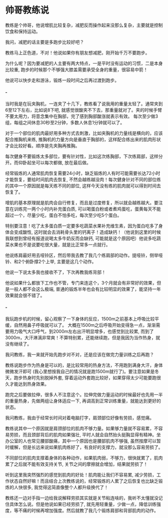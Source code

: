 # 帅哥教练说

教练是个帅哥，他说增肌比较复杂，减肥反而操作起来没那么复杂，主要就是控制饮食和保持运动。

我问，减肥的话主要是多跑步比较好吧？

教练马上正色道，不对！他说如果你有朋友想减肥，刚开始千万不要跑步。

为什么呢？因为要减肥的人主要有两大特点，一是平时没有运动的习惯，二是本身比较重, 跑步的时候那个不够强大膝盖需要承受全身的重量，很容易中箭！

他说可以快步走和游泳，锻炼一段时间之后再过渡到跑步。


#### -

当时我是在玩夹胸机，一连夹了十几下，教练看了说我用的重量太轻了。通常夹到6至12下左右，比如说8下吧, 就感觉很酸夹不下去，那重量就对了。夹的时候手臂不要太用力，将意念集中在胸部，完了感到胸部酸涨就表示有效。 每次至少做3组，每组之间休息30秒至2分钟，多数人休息1分钟就可以了。

对于一个部位的肌肉最好用多种方式去刺激，比如夹胸机的力量线是横向的，应该配合推胸机来练, 推胸机的力量方向是垂直于胸部的，这样配合练出来的肌肉形状才会比较好看。顺序是先夹胸再推胸。

每次健身不要锻炼太多部位，要有针对性，比如这次练胸部，下次练肩部，这样分开。而仰卧起坐可以每次都做, 放在最后做。

经常锻炼的人通常肌肉恢复需要24小时，缺乏锻炼的人有时可能需要长达72小时才能恢复，要给时间肌肉去恢复, 不然会越练越没肉！每次健身针对不同的部位练的其中一个原因就是每天练不同的部位, 这样今天没有练的肌肉就可以得到时间去恢复了。

增肌的基本原理就是肌肉会自行修复，而且是过度修复，所以就会越练越大。要注意在训练完一两个小时内补充蛋白质, 可以喝蛋白粉或者煮鸡蛋吃，蛋黄每天不能超过一个，尽量少吃，蛋白不怕多吃，每次至少吃5个蛋白。

特别要注意！吃了太多蛋白质一定要多吃蔬菜水果补充维生素，因为蛋白吃多了身体会变成酸性, 这时就会去消耗骨头里的钙离子！造成缺钙！（他说到这里的时候我联想到曾经有报道说喝太多牛奶反而会缺钙, 可能就是这个原因吧）他说多吃蔬菜水果也不是说要吃很大量，就是比正常多一点就行。

他说练肩最好用去哑铃区，然后带我去教了我几个练肩部的动作。提哑铃，侧举哑铃、和2个俯卧撑2个上举, 主要是这几个动作。

他说一下说太多我也接收不了，下次再教我练背部！

他说如果什么都放下工作也不管，专门来连这个，3个月就会有非常好的效果，但是一般人都不会这么极端, 普通的锻炼半年也会有比较明显的效果了，能坚持一年效果就会很不错了。


#### -

我玩跑步机的时候，留心观察了一下身体的反应，1500m之前基本上呼吸比较平缓，自然用鼻子呼吸就可以了。 大概在1500m之后呼吸开始变得急一点，渐渐需要用力吸气大口呼气，到2000m左右出汗明显增多，也感觉到比较累, 而到了3000m，大汗淋漓非常爽！不算特别累，还能继续跑，但是我因为当作热身，就没有继续了。

我问教练，我一来就开始先跑步对不对，还是应该在做完力量训练之后再跑？

教练说跑步作为热身是可以的，是比较常用的热身方法，不用跑到满身大汗，身体微微发汗即可 (我心里想按我自己的情况就是跑1500m就行了)。要注意如果是冬天，跑步热身时先别脱掉外套, 穿着运动外套跑比较好，如果穿得太少可能要跑很久才能达到热身效果。

跑完之后要做拉伸，很多人不注意这个。拉伸完做力量运动的时候最好也先用一半的重量热身，先做两组让身体适应一下, 再调高到正常训练重量，就能达到更好的状态。

我问教练，我由于经常长时间对着电脑打字，肩颈部位好像有劳损，感觉痛。

教练说其中一个原因就是肩颈部位的肌肉不够力量。如果够力量就不容易累，不容易劳损，而且颈部背后的肌肉如果强壮, 平时人就会自然抬头挺胸显得有精神。坐办公室的人也常见腰部酸痛，其中一个原因也是腰部肌肉不够强, 虽然按摩可以暂时缓解，但是长远来说如果肌肉练好了，有良好的支撑力，就没那么容易劳损了。

不同部位的肌肉支撑着身体的各种动作，如果肌肉弱，不够力，很快就累了，肌肉累了之后就不能有效支持关节, 关节之间的摩擦就会增加，结果就劳损了！

听到这里我突然强烈的感觉到肌肉的好处！肌肉能让我们不容易累, 减少劳损，工作状态自然好嘛！而且结合上次教练说的，经常锻炼的人累了之后恢复也比缺乏锻炼的人快很多, 我觉得这简直像整个人都升级换代了！

教练还一边对手指一边给我说解释劳损其实就是关节粘连啥的，我听不太懂就没记住具体怎么说。但是他说如果已经劳损了, 就先用轻重量，少做一点，降低训练强度，等不痛的时候再增加强度。然后就教了我几个锻炼肩部和背部肌肉的动作。
